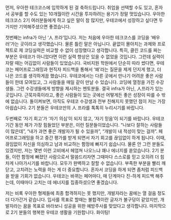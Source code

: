 먼저, 우아한 테크코스에 입학하게 된 걸 축하드립니다. 취업을 선택할 수도 있고, 혼자서 공부를 할 수도 있는 10개월이란 시간을 투자하려는 용기가 정말 멋있습니다. 우아한 테크코스 2기 여러분들에게 하고 싶은 말이 참 많지만, 우테코에서 성장하고 싶다면 두가지만 기억해주셨으면 좋겠습니다.

첫번째는 infra가 아닌 ‘人 프라’입니다. 저는 처음에 우아한 테크코스를 코딩을 ‘배우러’가는 곳이라고 생각했습니다. 물론 틀린 말은 아닙니다. 끝없이 몰아치는 과제와 프로젝트로 제 코딩실력은 비교할 수 없이 성장했다고 생각합니다. 특히, 클린 코드를 짜는 부분은 우테코가 아니었다면 이런 실력 향상은 있을 수 없었을 것입니다. 
그런데 실력이 자랄 때는 어김없이 사람들이 있었습니다. 국비지원 학원에서 단순히 따라 썼다면, 우테코는 페어프로그래밍과 현직자 피드백을 통해서 ‘왜’라는 질문을 제게 던지게 했고, 더 나은 코드를 생각하게끔 했습니다. 우테코에서는 다른 곳에서 만나기 어려운 좋은 사람들이 한데 모여있고, 그 사람들을 매일 같이 만날 수 있습니다. 코딩에 열정을 가진 수강생들. 그런 수강생들에게 방향을 제시하는 멘토분들. 결국 infra가 아닌, 人프라가 있는 곳입니다. 근묵자흑이라고, 좋은 사람들이 있는 곳에선 어떻게든 좋은 성장이 따를 수 밖에 없습니다. 돌이켜보면, 아직도 우테코 수강생과 전부 친해지지 못했던 점이 저는 가장 아쉽습니다. 2기 분들은 우테코만의 人 프라를 톡톡히 누리시기를 바랍니다.

두번째로 ‘자기 회고’가 ‘자기 의심’이 되지 않고, ‘자기 믿음’이 되기를 바랍니다. 
우테코 기간 동안 제가 가장 힘들었던 부분은, 이런 질문들이었습니다. “나보다 잘하는 사람들이 많은데”, “내가 과연 좋은 개발자가 될 수 있을까”, “개발이 내 적성이 맞는 걸까”.  페어프로그래밍을 하고 중간 평가를 받게 되면서 자기 회고를 끊임없이 하게 됩니다. 이때, 끊임없이 자신을 의심하고 남과 비교하는 함정에 빠지기 쉽습니다. 물론 안 그런 분들도 있겠지만, 저는 몇번 이런 고비에서 헤엄쳐 나오느냐 꽤나 에너지를 쏟았습니다. 2기 분들, 이런 함정에 빠졌던 사람으로서 말씀드리자면 그때마다 스스로를 믿고 오히려 더 힘차게 나아가시기를 바랍니다. 모두가 완벽하고 잘할 수 없습니다. 부족한 부분을 빨리 깨닫고, 고치려는 노력을 하는 게 더 중요합니다. 혼자서 코딩을 하게 되면 좀처럼 피드백을 받을 기회가 없습니다. 우테코는 바뀌는 페어마다, 매 단계마다 진-하게 피드백 해주는데, 이때마다 고치는 데 에너지를 집중하셨으면 좋겠습니다. 

저는 비록 우아한 형제들에 최종 합격하지는 못 했지만, 개발자라는 꿈에는 열 걸음 정도 더 다가간거 같습니다. 입사를 목표로 할때는 불합격이란 글자가 불구덩이 같았지만, 개발자라는 꿈을 목표로 바라보니 성공을 위한 예방주사를 맞았다고 생각합니다. 마지막으로 2기 분들의 행복한 우테코 생활을 기원합니다. 화이팅!